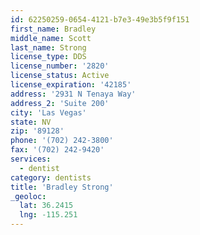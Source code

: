 ```yaml
---
id: 62250259-0654-4121-b7e3-49e3b5f9f151
first_name: Bradley
middle_name: Scott
last_name: Strong
license_type: DDS
license_number: '2820'
license_status: Active
license_expiration: '42185'
address: '2931 N Tenaya Way'
address_2: 'Suite 200'
city: 'Las Vegas'
state: NV
zip: '89128'
phone: '(702) 242-3800'
fax: '(702) 242-9420'
services:
  - dentist
category: dentists
title: 'Bradley Strong'
_geoloc:
  lat: 36.2415
  lng: -115.251
---
```

